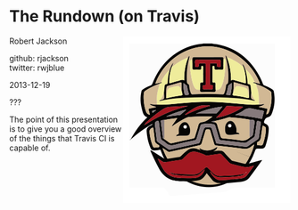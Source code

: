 
# The Rundown (on Travis)

<img style="float: right" src="images/travis.gif"/>

Robert Jackson
<p>
  <div>github: rjackson</div>
  <div>twitter: rwjblue</div>
</p>

2013-12-19

???

The point of this presentation is to give you a good overview of the
things that Travis CI is capable of.
